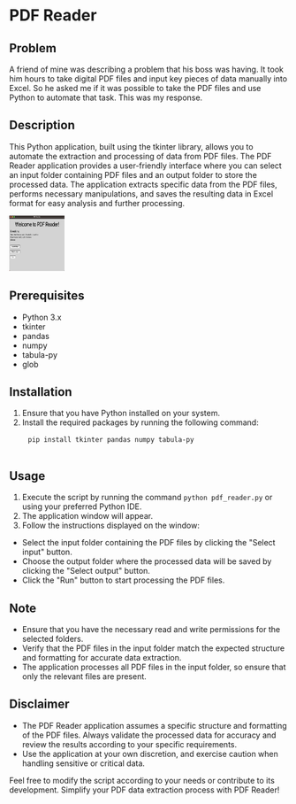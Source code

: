 <!DOCTYPE html>
<html>

<head>
  <title>PDF Reader - README</title>
</head>

<body>
  <h1>PDF Reader</h1>

  <h2>Problem</h2>
  <p>
    A friend of mine was describing a problem that his boss was having. It took him hours to take digital PDF files
    and input key pieces of data manually into Excel. So he asked me if it was possible to take the PDF files and use
    Python to automate that task. This was my response.
  </p>

  <h2>Description</h2>
  <p>
    This Python application, built using the tkinter library, allows you to automate the extraction and processing of
    data from PDF files. The PDF Reader application provides a user-friendly interface where you can select an input
    folder containing PDF files and an output folder to store the processed data. The application extracts specific data
    from the PDF files, performs necessary manipulations, and saves the resulting data in Excel format for easy analysis
    and further processing.
  </p>
   <img src="https://github.com/Jburch01/pdf-reader/blob/main/pdfr_screenshot.png" height="100" width="100"/></>

  <h2>Prerequisites</h2>
  <ul>
    <li>Python 3.x</li>
    <li>tkinter</li>
    <li>pandas</li>
    <li>numpy</li>
    <li>tabula-py</li>
    <li>glob</li>
  </ul>

  <h2>Installation</h2>
  <ol>
    <li>Ensure that you have Python installed on your system.</li>
    <li>Install the required packages by running the following command:</li>
  </ol>

  <pre>
    <code>pip install tkinter pandas numpy tabula-py</code>
  </pre>

  <h2>Usage</h2>
  <ol>
    <li>Execute the script by running the command <code>python pdf_reader.py</code> or using your preferred Python IDE.
    </li>
    <li>The application window will appear.</li>
    <li>Follow the instructions displayed on the window:</li>
  </ol>

  <ul>
    <li>Select the input folder containing the PDF files by clicking the "Select input" button.</li>
    <li>Choose the output folder where the processed data will be saved by clicking the "Select output" button.</li>
    <li>Click the "Run" button to start processing the PDF files.</li>
  </ul>

  <h2>Note</h2>
  <ul>
    <li>Ensure that you have the necessary read and write permissions for the selected folders.</li>
    <li>Verify that the PDF files in the input folder match the expected structure and formatting for accurate data
      extraction.</li>
    <li>The application processes all PDF files in the input folder, so ensure that only the relevant files are
      present.</li>
  </ul>

  <h2>Disclaimer</h2>
  <ul>
    <li>The PDF Reader application assumes a specific structure and formatting of the PDF files. Always validate the
      processed data for accuracy and review the results according to your specific requirements.</li>
    <li>Use the application at your own discretion, and exercise caution when handling sensitive or critical data.</li>
  </ul>

  <p>Feel free to modify the script according to your needs or contribute to its development. Simplify your PDF data
    extraction process with PDF Reader!</p>
</body>

</html>
